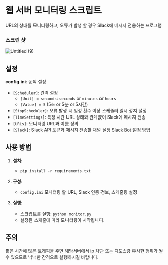 # 웹 서버 모니터링 스크립트

URL의 상태를 모니터링하고, 오류가 발생 할 경우 Slack에 메시지 전송하는 프로그램

### 스크린 샷
![Untitled (9)](https://github.com/user-attachments/assets/3f4e7690-d36f-49d8-85db-0aff2e4d9dfb)


## 설정

**config.ini**: 동작 설정
   - `[Scheduler]`: 간격 설정
      - `[Unit] = seconds`: `seconds` or `minutes` or `hours`
      - `[Value] = 5` (5초 or 5분 or 5시간)
   - `[StopScheduler]`: 오류 발생 시 일정 횟수 이상 스케줄러 일시 정지 설정
   - `[TimeSettings]`: 특정 시간 URL 상태와 관계없이 Slack에 메시지 전송
   - `[URLs]`: 모니터링 URL과 이름 정의
   - `[Slack]`: Slack API 토큰과 메시지 전송할 채널 설정
     [Slack Bot 설정 방법](https://gentle-chokeberry-d27.notion.site/Slack-Bot-6d82a379470543f1990fd032ed24fb77?pvs=4)

## 사용 방법

1. **설치**:
   - ```pip install -r requirements.txt```

2. **구성**:
   - `config.ini` 모니터링 할 URL, Slack 인증 정보, 스케줄링 설정

3. **실행**:
   - 스크립트를 실행: ```python monitor.py```
   - 설정된 스케줄에 따라 모니터링이 시작됩니다.

## 주의 

짧은 시간에 많은 트래픽을 주면 해당서버에서 ip 차단 또는 디도스랑 유사한 행위가 될수 있으므로 넉넉한 간격으로 실행하시길 바랍니다.
